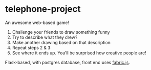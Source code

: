 telephone-project
=================

An awesome web-based game!

1. Challenge your friends to draw something funny
2. Try to describe what they drew?
3. Make another drawing based on that description
4. Repeat steps 2 & 3
5. See where it ends up. You'll be surprised how creative people are!

Flask-based, with postgres database, front end uses [fabric.js](http://fabricjs.com).
